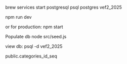 brew services start postgresql
psql postgres
vef2_2025

npm run dev

or for production:
npm start

Populate db
node src/seed.js

view db:
psql -d vef2_2025


public.categories_id_seq
